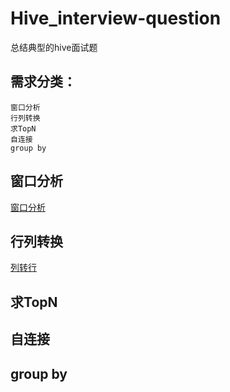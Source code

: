 # Hive_interview-question
总结典型的hive面试题
## 需求分类：
    窗口分析
    行列转换
    求TopN
    自连接
    group by



## 窗口分析

[窗口分析](interview-question/窗口分析.md)

## 行列转换

[列转行](interview-question/列转行.md)

## 求TopN

## 自连接

## group by

